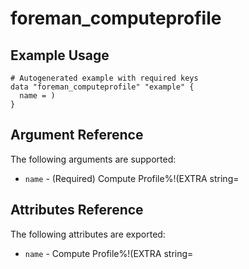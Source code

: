 
# foreman_computeprofile





## Example Usage

```
# Autogenerated example with required keys
data "foreman_computeprofile" "example" {
  name = )
}
```


## Argument Reference

The following arguments are supported:

- `name` - (Required) Compute Profile%!(EXTRA string=


## Attributes Reference

The following attributes are exported:

- `name` - Compute Profile%!(EXTRA string=

